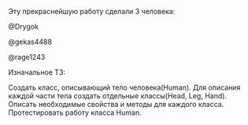 Эту прекраснейшую работу сделали 3 человека:

@Drygok

@gekas4488

@rage1243

Изначальное ТЗ:

Создать класс, описывающий тело человека(Human). Для описания
каждой части тела создать отдельные классы(Head, Leg, Hand).
Описать необходимые свойства и методы для каждого класса.
Протестировать работу класса Human.
